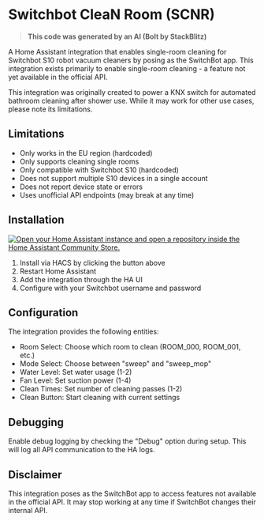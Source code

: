 # Switchbot CleaN Room (SCNR)

> **This code was generated by an AI (Bolt by StackBlitz)**

A Home Assistant integration that enables single-room cleaning for Switchbot S10 robot vacuum cleaners by posing as the SwitchBot app. This integration exists primarily to enable single-room cleaning - a feature not yet available in the official API.

This integration was originally created to power a KNX switch for automated bathroom cleaning after shower use. While it may work for other use cases, please note its limitations.

## Limitations

- Only works in the EU region (hardcoded)
- Only supports cleaning single rooms
- Only compatible with Switchbot S10 (hardcoded)
- Does not support multiple S10 devices in a single account
- Does not report device state or errors
- Uses unofficial API endpoints (may break at any time)

## Installation

[![Open your Home Assistant instance and open a repository inside the Home Assistant Community Store.](https://my.home-assistant.io/badges/hacs_repository.svg)](https://my.home-assistant.io/redirect/hacs_repository/?owner=tsii&repository=ha-switchbot-clean-room&category=integration)

1. Install via HACS by clicking the button above
2. Restart Home Assistant
3. Add the integration through the HA UI
4. Configure with your Switchbot username and password

## Configuration

The integration provides the following entities:

- Room Select: Choose which room to clean (ROOM_000, ROOM_001, etc.)
- Mode Select: Choose between "sweep" and "sweep_mop"
- Water Level: Set water usage (1-2)
- Fan Level: Set suction power (1-4)
- Clean Times: Set number of cleaning passes (1-2)
- Clean Button: Start cleaning with current settings

## Debugging

Enable debug logging by checking the "Debug" option during setup. This will log all API communication to the HA logs.

## Disclaimer

This integration poses as the SwitchBot app to access features not available in the official API. It may stop working at any time if SwitchBot changes their internal API.